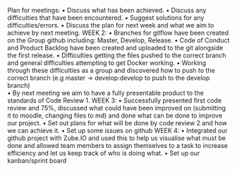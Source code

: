 Plan for meetings: 
•	Discuss what has been achieved.
•	Discuss any difficulties that have been encountered. 
•	Suggest solutions for any difficulties/errors.
•	Discuss the plan for next week and what we aim to achieve by next meeting.
WEEK 2:
•	Branches for gitflow have been created on the Group github including: Master, Develop, Release.
•	Code of Conduct and Product Backlog have been created and uploaded to the git alongside the first release.
•	Difficulties getting the files pushed to the correct branch and general difficulties attempting to get Docker working.
•	Working through these difficulties as a group and discovered how to push to the correct branch (e.g master -> develop:develop to push to the develop branch)  
•	By next meeting we aim to have a fully presentable product to the standards of Code Review 1.
WEEK 3:
•	Successfully presented first code review and 75%, discussed what could have been improved on (submitting it to moodle, changing files to md) and done what can be done to improve our project.
•	Set out plans for what will be done by code review 2 and how we can achieve it.
•	Set up some issues on github
WEEK 4:
•	Integrated our github project with Zube.IO and used this to help us visualise what must be done and allowed team members to assign themselves to a task to increase efficiency and let us keep track of who is doing what.
•	Set up our kanban/sprint board

